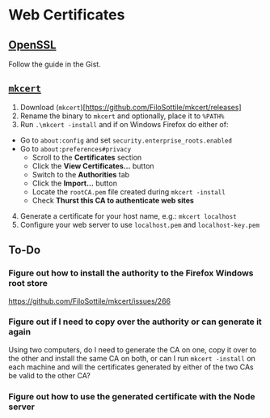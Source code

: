 # Web Certificates

## [OpenSSL](https://gist.github.com/cecilemuller/9492b848eb8fe46d462abeb26656c4f8)

Follow the guide in the Gist.

## [`mkcert`](https://github.com/FiloSottile/mkcert)

1. Download (`mkcert`)[https://github.com/FiloSottile/mkcert/releases]
2. Rename the binary to `mkcert` and optionally, place it to `%PATH%`
3. Run `.\mkcert -install` and if on Windows Firefox do either of:
  - Go to `about:config` and set `security.enterprise_roots.enabled`
  - Go to `about:preferences#privacy`
    - Scroll to the **Certificates** section
    - Click the **View Certificates…** button
    - Switch to the **Authorities** tab
    - Click the **Import…** button
    - Locate the `rootCA.pem` file created during `mkcert -install`
    - Check **Thurst this CA to authenticate web sites**
4. Generate a certificate for your host name, e.g.: `mkcert localhost`
5. Configure your web server to use `localhost.pem` and `localhost-key.pem`

## To-Do

### Figure out how to install the authority to the Firefox Windows root store

https://github.com/FiloSottile/mkcert/issues/266

### Figure out if I need to copy over the authority or can generate it again

Using two computers, do I need to generate the CA on one, copy it over to the
other and install the same CA on both, or can I run `mkcert -install` on each
machine and will the certificates generated by either of the two CAs be valid
to the other CA?

### Figure out how to use the generated certificate with the Node server
